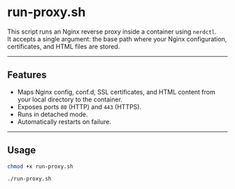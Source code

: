 # run-proxy.sh

This script runs an Nginx reverse proxy inside a container using `nerdctl`.  
It accepts a single argument: the base path where your Nginx configuration, certificates, and HTML files are stored.  

---

## Features

- Maps Nginx config, conf.d, SSL certificates, and HTML content from your local directory to the container.
- Exposes ports `80` (HTTP) and `443` (HTTPS).
- Runs in detached mode.
- Automatically restarts on failure.

---

## Usage

```bash
chmod +x run-proxy.sh

./run-proxy.sh
```
